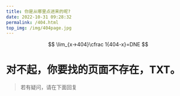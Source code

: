 ```yaml
---
title: 你是从哪里点进来的呢?
date: 2022-10-31 09:28:32
permalink: /404.html
top_img: /img/404page.jpg
---
```


$$
\lim_{x→404}\cfrac 1{404-x}=DNE
$$

# 对不起，你要找的页面不存在，TXT。

> 若有疑问，请在下面回复
